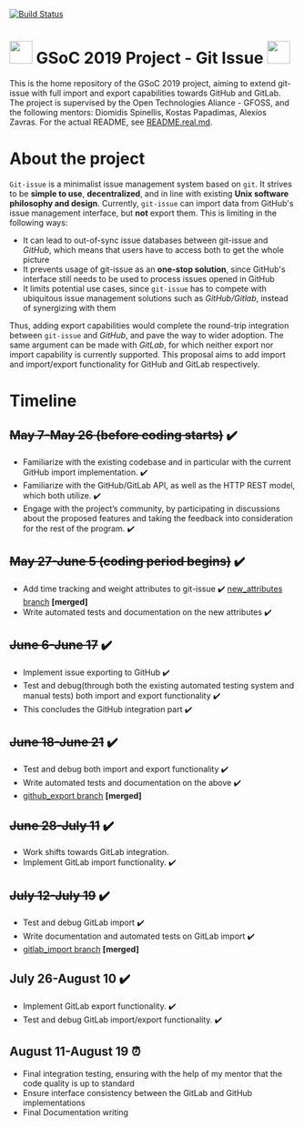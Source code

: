 [![Build Status](https://travis-ci.org/eellak/gsoc2019-git-issue.svg?branch=gsoc-2019)](https://travis-ci.org/eellak/gsoc2019-git-issue)
#  <img src="https://developers.google.com/open-source/gsoc/resources/downloads/GSoC-icon-192.png" width="40"> GSoC 2019 Project - Git Issue <img src="https://developers.google.com/open-source/gsoc/resources/downloads/GSoC-icon-192.png" width="40">
This is the home repository of the GSoC 2019 project, aiming to extend git-issue with full import and export capabilities towards GitHub and GitLab. The project is supervised by the Open Technologies Aliance - GFOSS, and the following mentors: Diomidis Spinellis, Kostas Papadimas, Alexios Zavras. For the actual README, see [README.real.md](https://github.com/eellak/gsoc2019-git-issue/blob/gsoc-2019/README.real.md).

# About the project
`Git-issue` is a minimalist issue management system based on `git`. It strives to be **simple to use**, **decentralized**, and in line with existing **Unix software philosophy and design**.
Currently, `git-issue` can import data from GitHub's issue management interface, but **not** export them. This is limiting in the following ways:
+  It can lead to out-of-sync issue databases between git-issue and *GitHub*, which means that users have to access both to get the whole picture
+ It prevents usage of git-issue as an **one-stop solution**, since GitHub's interface still needs to be used to process issues opened in GitHub
+ It limits potential use cases, since `git-issue` has to compete with ubiquitous issue management solutions such as *GitHub/Gitlab*, instead of synergizing with them

Thus, adding export capabilities would complete the round-trip integration between `git-issue` and *GitHub*, and pave the way to wider adoption. The same argument can be made with *GitLab*, for which neither export nor import capability is currently supported. This proposal aims to add import and import/export functionality for GitHub and GitLab respectively.

# Timeline
## ~~May 7-May 26 (before coding starts)~~ :heavy_check_mark:
- Familiarize with the existing codebase and in particular with the current GitHub import implementation. :heavy_check_mark:
- Familiarize with the GitHub/GitLab API, as well as the HTTP REST model, which both utilize. :heavy_check_mark:
- Engage with the project’s community, by participating in discussions about the proposed features and taking the feedback into consideration for the rest of the program. :heavy_check_mark:
## ~~May 27-June 5 (coding period begins)~~ :heavy_check_mark:
- Add time tracking and weight attributes to git-issue :heavy_check_mark: [new_attributes branch](https://github.com/eellak/gsoc2019-git-issue/tree/new_attributes) **[merged]**
- Write automated tests and documentation on the new attributes :heavy_check_mark:
## ~~June 6-June 17~~ :heavy_check_mark:
- Implement issue exporting to GitHub :heavy_check_mark:
- Test and debug(through both the existing automated testing system and manual tests) both import and export functionality :heavy_check_mark:
- This concludes the GitHub integration part :heavy_check_mark:
## ~~June 18-June 21~~ :heavy_check_mark:
- Test and debug both import and export functionality :heavy_check_mark:
- Write automated tests and documentation on the above :heavy_check_mark:
- [github_export branch](https://github.com/eellak/gsoc2019-git-issue/tree/github_export) **[merged]**
## ~~June 28-July 11~~ :heavy_check_mark:
- Work shifts towards GitLab integration.
- Implement GitLab import functionality. :heavy_check_mark:
## ~~July 12-July 19~~ :heavy_check_mark:
- Test and debug GitLab import :heavy_check_mark:
- Write documentation and automated tests on GitLab import :heavy_check_mark:
- [gitlab_import branch](https://github.com/eellak/gsoc2019-git-issue/tree/gitlab_import) **[merged]**
## July 26-August 10 :heavy_check_mark:
- Implement GitLab export functionality. :heavy_check_mark:
- Test and debug GitLab import/export functionality. :heavy_check_mark:
## August 11-August 19 :alarm_clock:
- Final integration testing, ensuring with the help of my mentor that the code quality is up to standard
- Ensure interface consistency between the GitLab and GitHub implementations
- Final Documentation writing

